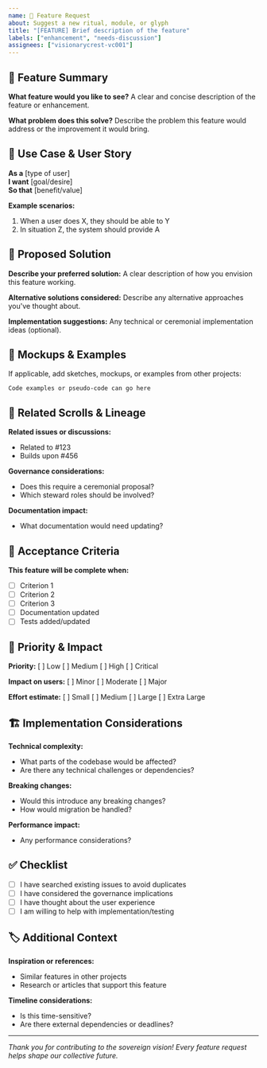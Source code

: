 ```yaml
---
name: 🌟 Feature Request
about: Suggest a new ritual, module, or glyph
title: "[FEATURE] Brief description of the feature"
labels: ["enhancement", "needs-discussion"]
assignees: ["visionarycrest-vc001"]
---
```


## 🧠 Feature Summary

**What feature would you like to see?**
A clear and concise description of the feature or enhancement.

**What problem does this solve?**
Describe the problem this feature would address or the improvement it would bring.

## 🔩 Use Case & User Story

**As a** [type of user]  
**I want** [goal/desire]  
**So that** [benefit/value]

**Example scenarios:**
1. When a user does X, they should be able to Y
2. In situation Z, the system should provide A

## 🧬 Proposed Solution

**Describe your preferred solution:**
A clear description of how you envision this feature working.

**Alternative solutions considered:**
Describe any alternative approaches you've thought about.

**Implementation suggestions:**
Any technical or ceremonial implementation ideas (optional).

## 🎨 Mockups & Examples

If applicable, add sketches, mockups, or examples from other projects:

```
Code examples or pseudo-code can go here
```

## 🧙 Related Scrolls & Lineage

**Related issues or discussions:**
- Related to #123
- Builds upon #456

**Governance considerations:**
- Does this require a ceremonial proposal?
- Which steward roles should be involved?

**Documentation impact:**
- What documentation would need updating?

## 🔄 Acceptance Criteria

**This feature will be complete when:**
- [ ] Criterion 1
- [ ] Criterion 2  
- [ ] Criterion 3
- [ ] Documentation updated
- [ ] Tests added/updated

## 🎯 Priority & Impact

**Priority:** [ ] Low [ ] Medium [ ] High [ ] Critical

**Impact on users:** [ ] Minor [ ] Moderate [ ] Major

**Effort estimate:** [ ] Small [ ] Medium [ ] Large [ ] Extra Large

## 🏗️ Implementation Considerations

**Technical complexity:**
- What parts of the codebase would be affected?
- Are there any technical challenges or dependencies?

**Breaking changes:**
- Would this introduce any breaking changes?
- How would migration be handled?

**Performance impact:**
- Any performance considerations?

## ✅ Checklist

- [ ] I have searched existing issues to avoid duplicates
- [ ] I have considered the governance implications
- [ ] I have thought about the user experience
- [ ] I am willing to help with implementation/testing

## 🏷️ Additional Context

**Inspiration or references:**
- Similar features in other projects
- Research or articles that support this feature

**Timeline considerations:**
- Is this time-sensitive?
- Are there external dependencies or deadlines?

---

*Thank you for contributing to the sovereign vision! Every feature request helps shape our collective future.*
